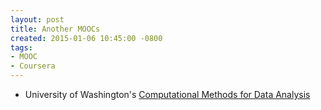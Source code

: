 ```yaml
---
layout: post
title: Another MOOCs
created: 2015-01-06 10:45:00 -0800
tags:
- MOOC
- Coursera
---
```

* University of Washington's [Computational Methods for Data Analysis][1]

[1]: https://www.coursera.org/course/compmethods

